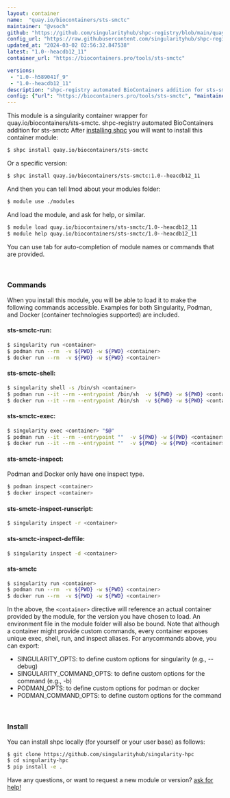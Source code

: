 ```yaml
---
layout: container
name:  "quay.io/biocontainers/sts-smctc"
maintainer: "@vsoch"
github: "https://github.com/singularityhub/shpc-registry/blob/main/quay.io/biocontainers/sts-smctc/container.yaml"
config_url: "https://raw.githubusercontent.com/singularityhub/shpc-registry/main/quay.io/biocontainers/sts-smctc/container.yaml"
updated_at: "2024-03-02 02:56:32.847538"
latest: "1.0--heacdb12_11"
container_url: "https://biocontainers.pro/tools/sts-smctc"

versions:
 - "1.0--h589041f_9"
 - "1.0--heacdb12_11"
description: "shpc-registry automated BioContainers addition for sts-smctc"
config: {"url": "https://biocontainers.pro/tools/sts-smctc", "maintainer": "@vsoch", "description": "shpc-registry automated BioContainers addition for sts-smctc", "latest": {"1.0--heacdb12_11": "sha256:b9b0b7ed6a8672de98ab6aaae7e36985d8a93e98ef2d155b9eae4014e96cbe1f"}, "tags": {"1.0--h589041f_9": "sha256:f84a369cf8f5417fb688ba91adad90bb48a26c832a98cbc45e70e090331e937e", "1.0--heacdb12_11": "sha256:b9b0b7ed6a8672de98ab6aaae7e36985d8a93e98ef2d155b9eae4014e96cbe1f"}, "docker": "quay.io/biocontainers/sts-smctc"}
---
```


This module is a singularity container wrapper for quay.io/biocontainers/sts-smctc.
shpc-registry automated BioContainers addition for sts-smctc
After [installing shpc](#install) you will want to install this container module:


```bash
$ shpc install quay.io/biocontainers/sts-smctc
```

Or a specific version:

```bash
$ shpc install quay.io/biocontainers/sts-smctc:1.0--heacdb12_11
```

And then you can tell lmod about your modules folder:

```bash
$ module use ./modules
```

And load the module, and ask for help, or similar.

```bash
$ module load quay.io/biocontainers/sts-smctc/1.0--heacdb12_11
$ module help quay.io/biocontainers/sts-smctc/1.0--heacdb12_11
```

You can use tab for auto-completion of module names or commands that are provided.

<br>

### Commands

When you install this module, you will be able to load it to make the following commands accessible.
Examples for both Singularity, Podman, and Docker (container technologies supported) are included.

#### sts-smctc-run:

```bash
$ singularity run <container>
$ podman run --rm  -v ${PWD} -w ${PWD} <container>
$ docker run --rm  -v ${PWD} -w ${PWD} <container>
```

#### sts-smctc-shell:

```bash
$ singularity shell -s /bin/sh <container>
$ podman run --it --rm --entrypoint /bin/sh  -v ${PWD} -w ${PWD} <container>
$ docker run --it --rm --entrypoint /bin/sh  -v ${PWD} -w ${PWD} <container>
```

#### sts-smctc-exec:

```bash
$ singularity exec <container> "$@"
$ podman run --it --rm --entrypoint ""  -v ${PWD} -w ${PWD} <container> "$@"
$ docker run --it --rm --entrypoint ""  -v ${PWD} -w ${PWD} <container> "$@"
```

#### sts-smctc-inspect:

Podman and Docker only have one inspect type.

```bash
$ podman inspect <container>
$ docker inspect <container>
```

#### sts-smctc-inspect-runscript:

```bash
$ singularity inspect -r <container>
```

#### sts-smctc-inspect-deffile:

```bash
$ singularity inspect -d <container>
```



#### sts-smctc

```bash
$ singularity run <container>
$ podman run --rm  -v ${PWD} -w ${PWD} <container>
$ docker run --rm  -v ${PWD} -w ${PWD} <container>
```


In the above, the `<container>` directive will reference an actual container provided
by the module, for the version you have chosen to load. An environment file in the
module folder will also be bound. Note that although a container
might provide custom commands, every container exposes unique exec, shell, run, and
inspect aliases. For anycommands above, you can export:

 - SINGULARITY_OPTS: to define custom options for singularity (e.g., --debug)
 - SINGULARITY_COMMAND_OPTS: to define custom options for the command (e.g., -b)
 - PODMAN_OPTS: to define custom options for podman or docker
 - PODMAN_COMMAND_OPTS: to define custom options for the command

<br>

### Install

You can install shpc locally (for yourself or your user base) as follows:

```bash
$ git clone https://github.com/singularityhub/singularity-hpc
$ cd singularity-hpc
$ pip install -e .
```

Have any questions, or want to request a new module or version? [ask for help!](https://github.com/singularityhub/singularity-hpc/issues)